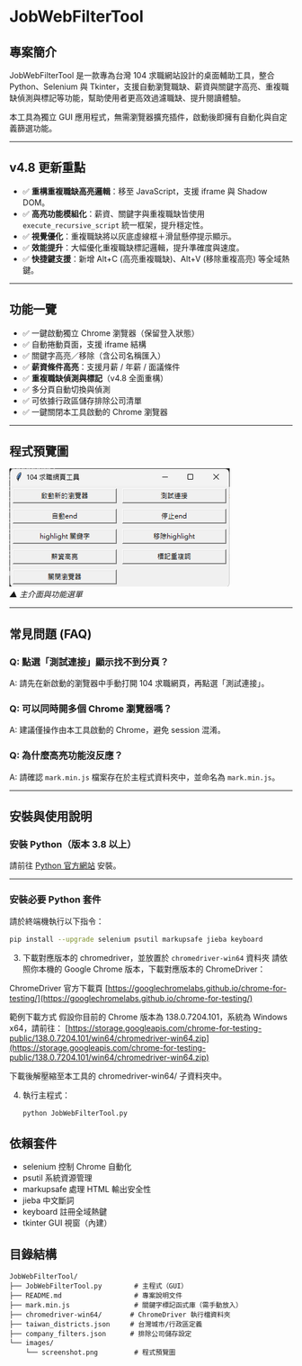 # JobWebFilterTool

## 專案簡介

JobWebFilterTool 是一款專為台灣 104 求職網站設計的桌面輔助工具，整合 Python、Selenium 與 Tkinter，支援自動瀏覽職缺、薪資與關鍵字高亮、重複職缺偵測與標記等功能，幫助使用者更高效過濾職缺、提升閱讀體驗。

本工具為獨立 GUI 應用程式，無需瀏覽器擴充插件，啟動後即擁有自動化與自定義篩選功能。

---

## v4.8 更新重點

- ✅ **重構重複職缺高亮邏輯**：移至 JavaScript，支援 iframe 與 Shadow DOM。
- ✅ **高亮功能模組化**：薪資、關鍵字與重複職缺皆使用 `execute_recursive_script` 統一框架，提升穩定性。
- ✅ **視覺優化**：重複職缺將以灰底虛線框＋滑鼠懸停提示顯示。
- ✅ **效能提升**：大幅優化重複職缺標記邏輯，提升準確度與速度。
- ✅ **快捷鍵支援**：新增 Alt+C (高亮重複職缺)、Alt+V (移除重複高亮) 等全域熱鍵。

---

## 功能一覽

- ✅ 一鍵啟動獨立 Chrome 瀏覽器（保留登入狀態）
- ✅ 自動捲動頁面，支援 iframe 結構
- ✅ 關鍵字高亮／移除（含公司名稱匯入）
- ✅ **薪資條件高亮**：支援月薪 / 年薪 / 面議條件
- ✅ **重複職缺偵測與標記**（v4.8 全面重構）
- ✅ 多分頁自動切換與偵測
- ✅ 可依據行政區儲存排除公司清單
- ✅ 一鍵關閉本工具啟動的 Chrome 瀏覽器

---

## 程式預覽圖

![JobWebFilterTool 預覽圖](JobWebFilterTool/images/screenshot.png)  
_▲ 主介面與功能選單_

---

## 常見問題 (FAQ)

### Q: 點選「測試連接」顯示找不到分頁？
A: 請先在新啟動的瀏覽器中手動打開 104 求職網頁，再點選「測試連接」。

### Q: 可以同時開多個 Chrome 瀏覽器嗎？
A: 建議僅操作由本工具啟動的 Chrome，避免 session 混淆。

### Q: 為什麼高亮功能沒反應？
A: 請確認 `mark.min.js` 檔案存在於主程式資料夾中，並命名為 `mark.min.js`。

---

## 安裝與使用說明

### 安裝 Python（版本 3.8 以上）

請前往 [Python 官方網站](https://www.python.org/downloads/) 安裝。

---

### 安裝必要 Python 套件

請於終端機執行以下指令：

```bash
pip install --upgrade selenium psutil markupsafe jieba keyboard
   ```
3. 下載對應版本的 chromedriver，並放置於 `chromedriver-win64` 資料夾
   請依照你本機的 Google Chrome 版本，下載對應版本的 ChromeDriver：

ChromeDriver 官方下載頁
[https://googlechromelabs.github.io/chrome-for-testing/](https://googlechromelabs.github.io/chrome-for-testing/)

範例下載方式 假設你目前的 Chrome 版本為 138.0.7204.101，系統為 Windows x64，請前往：
[https://storage.googleapis.com/chrome-for-testing-public/138.0.7204.101/win64/chromedriver-win64.zip](https://storage.googleapis.com/chrome-for-testing-public/138.0.7204.101/win64/chromedriver-win64.zip)

下載後解壓縮至本工具的 chromedriver-win64/ 子資料夾中。

4. 執行主程式：
   ```bash
   python JobWebFilterTool.py
   ```

## 依賴套件
- selenium 控制 Chrome 自動化
- psutil 系統資源管理
- markupsafe 處理 HTML 輸出安全性
- jieba 中文斷詞
- keyboard 註冊全域熱鍵
- tkinter GUI 視窗（內建）

## 目錄結構
```
JobWebFilterTool/
├── JobWebFilterTool.py        # 主程式（GUI）
├── README.md                  # 專案說明文件
├── mark.min.js                # 關鍵字標記函式庫（需手動放入）
├── chromedriver-win64/       # ChromeDriver 執行檔資料夾
├── taiwan_districts.json     # 台灣城市/行政區定義
├── company_filters.json      # 排除公司儲存設定
└── images/
    └── screenshot.png         # 程式預覽圖
```
